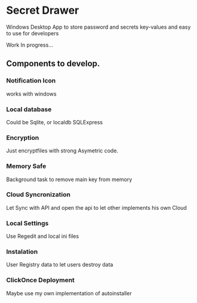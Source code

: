 ﻿# Secret Drawer

Windows Desktop App to store password and secrets key-values and easy to use for developers

Work In progress...

## Components to develop.

### Notification Icon

works with windows

### Local database

Could be Sqlite, or localdb  SQLExpress

### Encryption

Just encryptfiles with strong Asymetric code.

### Memory Safe

Background task to remove main key from memory

### Cloud Syncronization

Let Sync with API and open the api to let other implements his own Cloud

### Local Settings

Use Regedit and local ini files

### Instalation

User Registry data to let users destroy data

### ClickOnce Deployment

Maybe use my own implementation of autoinstaller